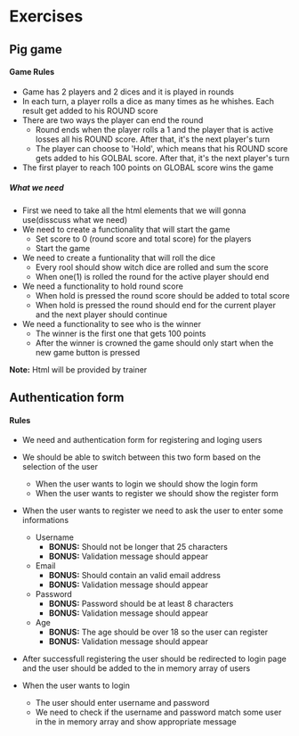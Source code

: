 # Exercises

## Pig game   

#### Game Rules


- Game has 2 players and 2 dices and it is played in rounds
- In each turn, a player rolls a dice as many times as he whishes. Each result get added to his ROUND score
- There are two ways the player can end the round
    - Round ends when the player rolls a 1 and the player that is active losses all his ROUND score. After that, it's the next player's turn
    - The player can choose to 'Hold', which means that his ROUND score gets added to his GOLBAL score. After that, it's the next player's turn
- The first player to reach 100 points on GLOBAL score wins the game

##### What we need 

- First we need to take all the html elements that we will gonna use(disscuss what we need)
- We need to create a functionality that will start the game
    * Set score to 0 (round score and total score) for the players
    * Start the game
- We need to create a funtionality that will roll the dice
    * Every rool should show witch dice are rolled and sum the score
    * When one(1) is rolled the round for the active player should end
- We need a functionality to hold round score
    * When hold is pressed the round score should be added to total score
    * When hold is pressed the round should end for the current player and the next player should continue
- We need a functionality to see who is the winner
    * The winner is the first one that gets 100 points
    * After the winner is crowned the game should only start when the new game button is pressed

**Note:** Html will be provided by trainer


## Authentication form

#### Rules

- We need and authentication form for registering and loging users
- We should be able to switch between this two form based on the selection of the user
    - When the user wants to login we should show the login form
    - When the user wants to register we should show the register form
- When the user wants to register we need to ask the user to enter some informations
    * Username 
        * **BONUS:** Should not be longer that 25 characters
        * **BONUS:** Validation message should appear
    * Email
        * **BONUS:** Should contain an valid email address
        * **BONUS:** Validation message should appear
    * Password
        * **BONUS:** Password should be at least 8 characters
        * **BONUS:** Validation message should appear
    * Age
        * **BONUS:** The age should be over 18 so the user can register
        * **BONUS:** Validation message should appear

- After successfull registering the user should be redirected to login page and the user should be added to the in memory array of users
- When the user wants to login
    - The user should enter username and password
    - We need to check if the username and password match some user in the in memory array and show appropriate message
 

